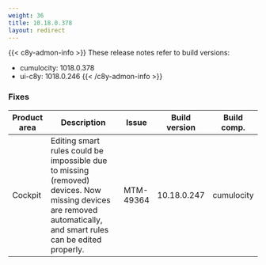 ```yaml
---
weight: 36
title: 10.18.0.378
layout: redirect
---
```


{{< c8y-admon-info >}}
These release notes refer to build versions:
- cumulocity: 1018.0.378
- ui-c8y: 1018.0.246
{{< /c8y-admon-info >}}

### Fixes

<table>
<colgroup>
<col style="width: 15%;">
<col style="width:50%;">
<col style="width: 10%;">
<col style="width: 12%;">
<col style="width: 13%;">
</colgroup>
<thead><tr>
<th>
Product area</th>
<th>
Description</th>
<th>
Issue</th>
<th>
Build version</th>
<th>Build comp.</th>
</tr>
</thead><tbody>

<tr>
<td>Cockpit</td>
<td>Editing smart rules could be impossible due to missing (removed) devices. Now missing devices are removed automatically, and smart rules can be edited properly.</td>
<td>MTM-49364</td>
<td>10.18.0.247</td>
<td>cumulocity</td>
</tr>

</tbody></table>
